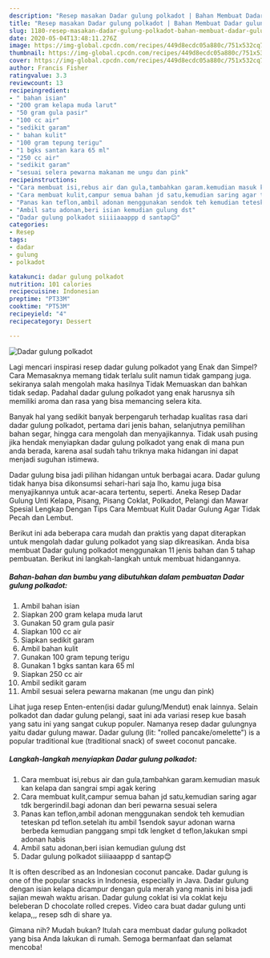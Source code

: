 ```yaml
---
description: "Resep masakan Dadar gulung polkadot | Bahan Membuat Dadar gulung polkadot Yang Lezat Sekali"
title: "Resep masakan Dadar gulung polkadot | Bahan Membuat Dadar gulung polkadot Yang Lezat Sekali"
slug: 1180-resep-masakan-dadar-gulung-polkadot-bahan-membuat-dadar-gulung-polkadot-yang-lezat-sekali
date: 2020-05-04T13:48:11.276Z
image: https://img-global.cpcdn.com/recipes/449d8ecdc05a880c/751x532cq70/dadar-gulung-polkadot-foto-resep-utama.jpg
thumbnail: https://img-global.cpcdn.com/recipes/449d8ecdc05a880c/751x532cq70/dadar-gulung-polkadot-foto-resep-utama.jpg
cover: https://img-global.cpcdn.com/recipes/449d8ecdc05a880c/751x532cq70/dadar-gulung-polkadot-foto-resep-utama.jpg
author: Francis Fisher
ratingvalue: 3.3
reviewcount: 13
recipeingredient:
- " bahan isian"
- "200 gram kelapa muda larut"
- "50 gram gula pasir"
- "100 cc air"
- "sedikit garam"
- " bahan kulit"
- "100 gram tepung terigu"
- "1 bgks santan kara 65 ml"
- "250 cc air"
- "sedikit garam"
- "sesuai selera pewarna makanan me ungu dan pink"
recipeinstructions:
- "Cara membuat isi,rebus air dan gula,tambahkan garam.kemudian masuk kan kelapa dan sangrai smpi agak kering"
- "Cara membuat kulit,campur semua bahan jd satu,kemudian saring agar tdk bergerindil.bagi adonan dan beri pewarna sesuai selera"
- "Panas kan teflon,ambil adonan menggunakan sendok teh kemudian teteskan pd teflon.setelah itu ambil 1sendok sayur adonan warna berbeda kemudian panggang smpi tdk lengket d teflon,lakukan smpi adonan habis"
- "Ambil satu adonan,beri isian kemudian gulung dst"
- "Dadar gulung polkadot siiiiaaappp d santap😊"
categories:
- Resep
tags:
- dadar
- gulung
- polkadot

katakunci: dadar gulung polkadot 
nutrition: 101 calories
recipecuisine: Indonesian
preptime: "PT33M"
cooktime: "PT53M"
recipeyield: "4"
recipecategory: Dessert

---
```



![Dadar gulung polkadot](https://img-global.cpcdn.com/recipes/449d8ecdc05a880c/751x532cq70/dadar-gulung-polkadot-foto-resep-utama.jpg)

Lagi mencari inspirasi resep dadar gulung polkadot yang Enak dan Simpel? Cara Memasaknya memang tidak terlalu sulit namun tidak gampang juga. sekiranya salah mengolah maka hasilnya Tidak Memuaskan dan bahkan tidak sedap. Padahal dadar gulung polkadot yang enak harusnya sih memiliki aroma dan rasa yang bisa memancing selera kita.

Banyak hal yang sedikit banyak berpengaruh terhadap kualitas rasa dari dadar gulung polkadot, pertama dari jenis bahan, selanjutnya pemilihan bahan segar, hingga cara mengolah dan menyajikannya. Tidak usah pusing jika hendak menyiapkan dadar gulung polkadot yang enak di mana pun anda berada, karena asal sudah tahu triknya maka hidangan ini dapat menjadi suguhan istimewa.

Dadar gulung bisa jadi pilihan hidangan untuk berbagai acara. Dadar gulung tidak hanya bisa dikonsumsi sehari-hari saja lho, kamu juga bisa menyajikannya untuk acar-acara tertentu, seperti. Aneka Resep Dadar Gulung Unti Kelapa, Pisang, Pisang Coklat, Polkadot, Pelangi dan Mawar Spesial Lengkap Dengan Tips Cara Membuat Kulit Dadar Gulung Agar Tidak Pecah dan Lembut.


Berikut ini ada beberapa cara mudah dan praktis yang dapat diterapkan untuk mengolah dadar gulung polkadot yang siap dikreasikan. Anda bisa membuat Dadar gulung polkadot menggunakan 11 jenis bahan dan 5 tahap pembuatan. Berikut ini langkah-langkah untuk membuat hidangannya.

<!--inarticleads1-->

##### Bahan-bahan dan bumbu yang dibutuhkan dalam pembuatan Dadar gulung polkadot:

1. Ambil  bahan isian
1. Siapkan 200 gram kelapa muda larut
1. Gunakan 50 gram gula pasir
1. Siapkan 100 cc air
1. Siapkan sedikit garam
1. Ambil  bahan kulit
1. Gunakan 100 gram tepung terigu
1. Gunakan 1 bgks santan kara 65 ml
1. Siapkan 250 cc air
1. Ambil sedikit garam
1. Ambil sesuai selera pewarna makanan (me ungu dan pink)


Lihat juga resep Enten-enten(isi dadar gulung/Mendut) enak lainnya. Selain polkadot dan dadar gulung pelangi, saat ini ada variasi resep kue basah yang satu ini yang sangat cukup populer. Namanya resep dadar gulungnya yaitu dadar gulung mawar. Dadar gulung (lit: &#34;rolled pancake/omelette&#34;) is a popular traditional kue (traditional snack) of sweet coconut pancake. 

<!--inarticleads2-->

##### Langkah-langkah menyiapkan Dadar gulung polkadot:

1. Cara membuat isi,rebus air dan gula,tambahkan garam.kemudian masuk kan kelapa dan sangrai smpi agak kering
1. Cara membuat kulit,campur semua bahan jd satu,kemudian saring agar tdk bergerindil.bagi adonan dan beri pewarna sesuai selera
1. Panas kan teflon,ambil adonan menggunakan sendok teh kemudian teteskan pd teflon.setelah itu ambil 1sendok sayur adonan warna berbeda kemudian panggang smpi tdk lengket d teflon,lakukan smpi adonan habis
1. Ambil satu adonan,beri isian kemudian gulung dst
1. Dadar gulung polkadot siiiiaaappp d santap😊


It is often described as an Indonesian coconut pancake. Dadar gulung is one of the popular snacks in Indonesia, especially in Java. Dadar gulung dengan isian kelapa dicampur dengan gula merah yang manis ini bisa jadi sajian mewah waktu arisan. Dadar gulung coklat isi vla coklat keju beleberan D chocolate rolled crepes. Video cara buat dadar gulung unti kelapa,,, resep sdh di share ya. 

Gimana nih? Mudah bukan? Itulah cara membuat dadar gulung polkadot yang bisa Anda lakukan di rumah. Semoga bermanfaat dan selamat mencoba!
